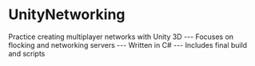 # UnityNetworking
Practice creating multiplayer networks with Unity 3D --- 
Focuses on flocking and networking servers --- 
Written in C# --- 
Includes final build and scripts

